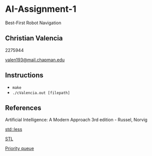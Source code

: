 # AI-Assignment-1
Best-First Robot Navigation

## Christian Valencia
2275944

valen193@mail.chapman.edu

## Instructions
- `make`
- `./cValencia.out [filepath]`

## References
Artificial Intelligence: A Modern Approach 3rd edition - Russel, Norvig

[std::less](https://en.cppreference.com/w/cpp/utility/functional/less)

[STL](https://www.geeksforgeeks.org/the-c-standard-template-library-stl/)

[Priority queue](https://en.cppreference.com/w/cpp/container/priority_queue)

